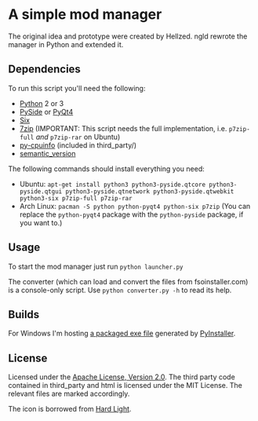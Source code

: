 # A simple mod manager

The original idea and prototype were created by Hellzed.
ngld rewrote the manager in Python and extended it.

## Dependencies

To run this script you'll need the following:
* [Python][py] 2 or 3
* [PySide][pyside] or [PyQt4][pyqt]
* [Six][six]
* [7zip][7z] (IMPORTANT: This script needs the full implementation, i.e. ```p7zip-full``` _and_ ```p7zip-rar``` on Ubuntu)
* [py-cpuinfo][cpuid] (included in third_party/)
* [semantic_version][sv]

The following commands should install everything you need:
* Ubuntu: ```apt-get install python3 python3-pyside.qtcore python3-pyside.qtgui python3-pyside.qtnetwork python3-pyside.qtwebkit python3-six p7zip-full p7zip-rar```
* Arch Linux: ```pacman -S python python-pyqt4 python-six p7zip``` (You can replace the ```python-pyqt4``` package with the ```python-pyside``` package, if you want to.)

## Usage

To start the mod manager just run ```python launcher.py```

The converter (which can load and convert the files from fsoinstaller.com) is a console-only script. Use ```python converter.py -h``` to read its help.

## Builds

For Windows I'm hosting [a packaged exe file][onefile] generated by [PyInstaller][pyi].

## License

Licensed under the [Apache License, Version 2.0](LICENSE).
The third party code contained in third_party and html is licensed under the MIT License. The relevant files are marked accordingly.

The icon is borrowed from [Hard Light][hl].

[py]: http://www.python.org/
[pyside]: http://pyside.org/
[pyqt]: http://riverbankcomputing.co.uk/
[six]: https://pypi.python.org/pypi/six/
[7z]: http://www.7-zip.org/
[cpuid]: https://github.com/workhorsy/py-cpuinfo
[sv]: https://pypi.python.org/pypi/semantic_version
[pyi]: http://pyinstaller.org/

[hl]: http://www.hard-light.net/
[onefile]: http://dev.tproxy.de/fs2/fs2mod-py.exe
